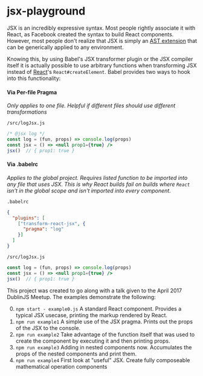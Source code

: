 # jsx-playground
JSX is an incredibly expressive syntax. Most people rightly associate it with React, as Facebook created the syntax to build React components. However, most people don't realize that JSX is simply an [AST extension](https://github.com/facebook/jsx/blob/master/AST.md) that can be generically applied to any environment.

Knowing this, by using Babel's JSX transformer plugin or the JSX compiler itself it is actually possible to use arbitrary functions when transforming JSX instead of [React](http://facebook.github.io/react)'s `React#createElement`. Babel provides two ways to hook into this functionality:

#### Via Per-file Pragma

_Only applies to one file. Helpful if different files should use different transformations_

`/src/logJsx.js`
```jsx
/* @jsx log */
const log = (fun, props) => console.log(props)
const jsx = () => <null prop1={true} />
jsx()  // { prop1: true }
```

#### Via .babelrc

_Applies to the global project. Requires listed function to be imported into any file that uses JSX. This is why React builds fail on builds where `React` isn't in the global scope and isn't imported into every component._

`.babelrc`
```json
{
  "plugins": [
    ["transform-react-jsx", {
      "pragma": "log"
    }]
  ]
}
```
`/src/logJsx.js`
```jsx
const log = (fun, props) => console.log(props)
const jsx = () => <null prop1={true} />
jsx()  // { prop1: true }
```

This project was created to go along with a talk given to the April 2017 DublinJS Meetup. The examples demonstrate the following:

0. `npm start - example0.js` A standard React component. Provides a typical JSX usecase, printing the markup rendered by React.
1. `npm run example1` A simple use of the JSX pragma. Prints out the props of the JSX to the console.
2. `npm run example2` Take advantage of the function itself that was used to create the component by executing it and then printing props.
3. `npm run example3` Adding in nested components now. Accumulates the props of the nested components and print them.
4. `npm run example4` First look at "useful" JSX. Create fully composeable mathematical operation components

